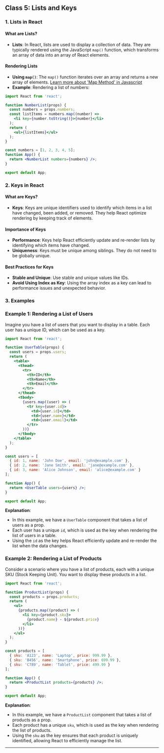 ## Class 5: Lists and Keys

### 1. Lists in React

#### What are Lists?
- **Lists**: In React, lists are used to display a collection of data. They are typically rendered using the JavaScript `map()` function, which transforms an array of data into an array of React elements.

#### Rendering Lists
- **Using `map()`**: The `map()` function iterates over an array and returns a new array of elements. [Learn more about 'Map Method' in Javascript](https://github.com/wasiqs-classics/code-camp-react-MERN-Stack/blob/master/CLASS%2005%20%E2%80%93%20Lists%20and%20Keys/Map-Revision.md)
- **Example**: Rendering a list of numbers:

```jsx
import React from 'react';

function NumberList(props) {
  const numbers = props.numbers;
  const listItems = numbers.map((number) =>
    <li key={number.toString()}>{number}</li>
  );
  return (
    <ul>{listItems}</ul>
  );
}

const numbers = [1, 2, 3, 4, 5];
function App() {
  return <NumberList numbers={numbers} />;
}

export default App;
```

### 2. Keys in React

#### What are Keys?
- **Keys**: Keys are unique identifiers used to identify which items in a list have changed, been added, or removed. They help React optimize rendering by keeping track of elements.

#### Importance of Keys
- **Performance**: Keys help React efficiently update and re-render lists by identifying which items have changed.
- **Uniqueness**: Keys must be unique among siblings. They do not need to be globally unique.

#### Best Practices for Keys
- **Stable and Unique**: Use stable and unique values like IDs.
- **Avoid Using Index as Key**: Using the array index as a key can lead to performance issues and unexpected behavior.

### 3. Examples
### Example 1: Rendering a List of Users

Imagine you have a list of users that you want to display in a table. Each user has a unique ID, which can be used as a key.

```jsx
import React from 'react';

function UserTable(props) {
  const users = props.users;
  return (
    <table>
      <thead>
        <tr>
          <th>ID</th>
          <th>Name</th>
          <th>Email</th>
        </tr>
      </thead>
      <tbody>
        {users.map((user) => (
          <tr key={user.id}>
            <td>{user.id}</td>
            <td>{user.name}</td>
            <td>{user.email}</td>
          </tr>
        ))}
      </tbody>
    </table>
  );
}

const users = [
  { id: 1, name: 'John Doe', email: 'john@example.com' },
  { id: 2, name: 'Jane Smith', email: 'jane@example.com' },
  { id: 3, name: 'Alice Johnson', email: 'alice@example.com' }
];

function App() {
  return <UserTable users={users} />;
}

export default App;
```

**Explanation**:
- In this example, we have a `UserTable` component that takes a list of users as a prop.
- Each user has a unique `id`, which is used as the key when rendering the list of users in a table.
- Using the `id` as the key helps React efficiently update and re-render the list when the data changes.

### Example 2: Rendering a List of Products

Consider a scenario where you have a list of products, each with a unique SKU (Stock Keeping Unit). You want to display these products in a list.

```jsx
import React from 'react';

function ProductList(props) {
  const products = props.products;
  return (
    <ul>
      {products.map((product) => (
        <li key={product.sku}>
          {product.name} - ${product.price}
        </li>
      ))}
    </ul>
  );
}

const products = [
  { sku: 'A123', name: 'Laptop', price: 999.99 },
  { sku: 'B456', name: 'Smartphone', price: 699.99 },
  { sku: 'C789', name: 'Tablet', price: 499.99 }
];

function App() {
  return <ProductList products={products} />;
}

export default App;
```

**Explanation**:
- In this example, we have a `ProductList` component that takes a list of products as a prop.
- Each product has a unique `sku`, which is used as the key when rendering the list of products.
- Using the `sku` as the key ensures that each product is uniquely identified, allowing React to efficiently manage the list.


---
